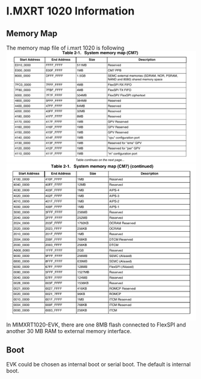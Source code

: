 # I.MXRT 1020 Information

## Memory Map

The memory map file of i.mxrt 1020 is following
![Memory](memorrymap.png)
![Memory CONT.](memorymap2.png)
In MIMXRT1020-EVK, there are one 8MB flash connected to FlexSPI and another 30 MB RAM to external memory interface.

## Boot

EVK could be chosen as internal boot or serial boot. The default is internal boot. 
